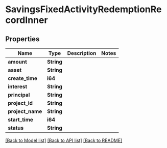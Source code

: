 # SavingsFixedActivityRedemptionRecordInner

## Properties

Name | Type | Description | Notes
------------ | ------------- | ------------- | -------------
**amount** | **String** |  | 
**asset** | **String** |  | 
**create_time** | **i64** |  | 
**interest** | **String** |  | 
**principal** | **String** |  | 
**project_id** | **String** |  | 
**project_name** | **String** |  | 
**start_time** | **i64** |  | 
**status** | **String** |  | 

[[Back to Model list]](../README.md#documentation-for-models) [[Back to API list]](../README.md#documentation-for-api-endpoints) [[Back to README]](../README.md)


